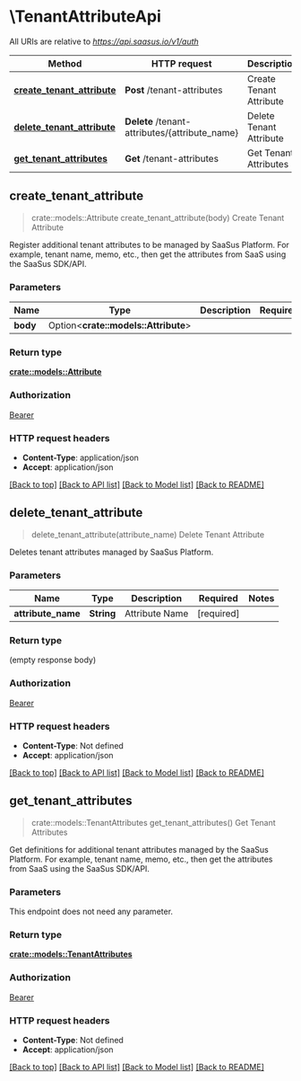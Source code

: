 # \TenantAttributeApi

All URIs are relative to *https://api.saasus.io/v1/auth*

Method | HTTP request | Description
------------- | ------------- | -------------
[**create_tenant_attribute**](TenantAttributeApi.md#create_tenant_attribute) | **Post** /tenant-attributes | Create Tenant Attribute
[**delete_tenant_attribute**](TenantAttributeApi.md#delete_tenant_attribute) | **Delete** /tenant-attributes/{attribute_name} | Delete Tenant Attribute
[**get_tenant_attributes**](TenantAttributeApi.md#get_tenant_attributes) | **Get** /tenant-attributes | Get Tenant Attributes



## create_tenant_attribute

> crate::models::Attribute create_tenant_attribute(body)
Create Tenant Attribute

Register additional tenant attributes to be managed by SaaSus Platform. For example, tenant name, memo, etc., then get the attributes from SaaS using the SaaSus SDK/API. 

### Parameters


Name | Type | Description  | Required | Notes
------------- | ------------- | ------------- | ------------- | -------------
**body** | Option<**crate::models::Attribute**> |  |  |

### Return type

[**crate::models::Attribute**](Attribute.md)

### Authorization

[Bearer](../README.md#Bearer)

### HTTP request headers

- **Content-Type**: application/json
- **Accept**: application/json

[[Back to top]](#) [[Back to API list]](../README.md#documentation-for-api-endpoints) [[Back to Model list]](../README.md#documentation-for-models) [[Back to README]](../README.md)


## delete_tenant_attribute

> delete_tenant_attribute(attribute_name)
Delete Tenant Attribute

Deletes tenant attributes managed by SaaSus Platform. 

### Parameters


Name | Type | Description  | Required | Notes
------------- | ------------- | ------------- | ------------- | -------------
**attribute_name** | **String** | Attribute Name | [required] |

### Return type

 (empty response body)

### Authorization

[Bearer](../README.md#Bearer)

### HTTP request headers

- **Content-Type**: Not defined
- **Accept**: application/json

[[Back to top]](#) [[Back to API list]](../README.md#documentation-for-api-endpoints) [[Back to Model list]](../README.md#documentation-for-models) [[Back to README]](../README.md)


## get_tenant_attributes

> crate::models::TenantAttributes get_tenant_attributes()
Get Tenant Attributes

Get definitions for additional tenant attributes managed by the SaaSus Platform. For example, tenant name, memo, etc., then get the attributes from SaaS using the SaaSus SDK/API. 

### Parameters

This endpoint does not need any parameter.

### Return type

[**crate::models::TenantAttributes**](TenantAttributes.md)

### Authorization

[Bearer](../README.md#Bearer)

### HTTP request headers

- **Content-Type**: Not defined
- **Accept**: application/json

[[Back to top]](#) [[Back to API list]](../README.md#documentation-for-api-endpoints) [[Back to Model list]](../README.md#documentation-for-models) [[Back to README]](../README.md)

